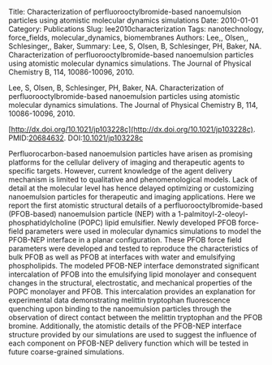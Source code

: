 Title: Characterization of perfluorooctylbromide-based nanoemulsion particles using atomistic molecular dynamics simulations
Date: 2010-01-01
Category: Publications
Slug: lee2010characterization
Tags: nanotechnology, force_fields, molecular_dynamics, biomembranes
Authors: Lee,, Olsen,, Schlesinger,, Baker,
Summary: Lee, S, Olsen, B, Schlesinger, PH, Baker, NA. Characterization of perfluorooctylbromide-based nanoemulsion particles using atomistic molecular dynamics simulations. The Journal of Physical Chemistry B, 114, 10086-10096, 2010. 

Lee, S, Olsen, B, Schlesinger, PH, Baker, NA. Characterization of perfluorooctylbromide-based nanoemulsion particles using atomistic molecular dynamics simulations. The Journal of Physical Chemistry B, 114, 10086-10096, 2010. 

[http://dx.doi.org/10.1021/jp103228c](http://dx.doi.org/10.1021/jp103228c). PMID:[20684632](http://www.ncbi.nlm.nih.gov/pubmed/20684632). DOI:[10.1021/jp103228c](http://dx.doi.org/10.1021/jp103228c)

Perfluorocarbon-based nanoemulsion particles have arisen as promising platforms for the cellular delivery of imaging and therapeutic agents to specific targets. However, current knowledge of the agent delivery mechanism is limited to qualitative and phenomenological models. Lack of detail at the molecular level has hence delayed optimizing or customizing nanoemulsion particles for therapeutic and imaging applications. Here we report the first atomistic structural details of a perfluorooctylbromide-based (PFOB-based) nanoemulsion particle (NEP) with a 1-palmitoyl-2-oleoyl-phosphatidylcholine (POPC) lipid emulsifier. Newly developed PFOB force-field parameters were used in molecular dynamics simulations to model the PFOB-NEP interface in a planar configuration. These PFOB force field parameters were developed and tested to reproduce the characteristics of bulk PFOB as well as PFOB at interfaces with water and emulsifying phospholipids. The modeled PFOB-NEP interface demonstrated significant intercalation of PFOB into the emulsifying lipid monolayer and consequent changes in the structural, electrostatic, and mechanical properties of the POPC monolayer and PFOB. This intercalation provides an explanation for experimental data demonstrating melittin tryptophan fluorescence quenching upon binding to the nanoemulsion particles through the observation of direct contact between the melittin tryptophan and the PFOB bromine. Additionally, the atomistic details of the PFOB-NEP interface structure provided by our simulations are used to suggest the influence of each component on PFOB-NEP delivery function which will be tested in future coarse-grained simulations.
